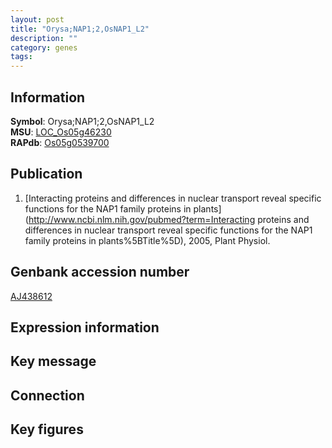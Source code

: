 ```yaml
---
layout: post
title: "Orysa;NAP1;2,OsNAP1_L2"
description: ""
category: genes
tags: 
---
```


## Information
__Symbol__: Orysa;NAP1;2,OsNAP1_L2  
__MSU__: [LOC_Os05g46230](http://rice.plantbiology.msu.edu/cgi-bin/ORF_infopage.cgi?orf=LOC_Os05g46230)  
__RAPdb__: [Os05g0539700](http://rapdb.dna.affrc.go.jp/viewer/gbrowse_details/irgsp1?name=Os05g0539700)  

## Publication
1. [Interacting proteins and differences in nuclear transport reveal specific functions for the NAP1 family proteins in plants](http://www.ncbi.nlm.nih.gov/pubmed?term=Interacting proteins and differences in nuclear transport reveal specific functions for the NAP1 family proteins in plants%5BTitle%5D), 2005, Plant Physiol.

## Genbank accession number
[AJ438612](http://www.ncbi.nlm.nih.gov/nuccore/AJ438612)  

## Expression information

## Key message

## Connection

## Key figures


